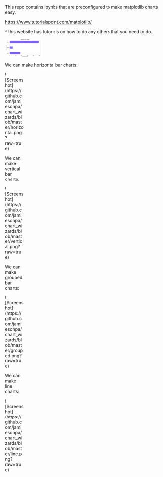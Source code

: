 This repo contains ipynbs that are preconfigured to make matplotlib charts easy.

https://www.tutorialspoint.com/matplotlib/

^ this website has tutorials on how to do any others that you need to do.



<img src="https://github.com/jamiesonpa/chart_wizards/blob/master/horizontal.png" style=" width:120px ; height:60px ">


We can make horizontal bar charts:
<div style="width:60px ; height:60px">
![Screenshot](https://github.com/jamiesonpa/chart_wizards/blob/master/horizontal.png?raw=true)
<div>
  
We can make vertical bar charts:

<div style="width:60px ; height:60px">
![Screenshot](https://github.com/jamiesonpa/chart_wizards/blob/master/vertical.png?raw=true)
<div>

We can make grouped bar charts:

<div style="width:60px ; height:60px">
![Screenshot](https://github.com/jamiesonpa/chart_wizards/blob/master/grouped.png?raw=true)
<div>

We can make line charts:

<div style="width:60px ; height:60px">
![Screenshot](https://github.com/jamiesonpa/chart_wizards/blob/master/line.png?raw=true)
<div>
